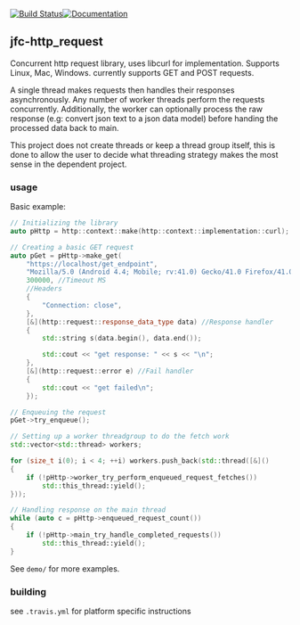[![Build Status](https://travis-ci.org/jfcameron/jfc-http_request.svg?branch=master)](https://travis-ci.org/jfcameron/jfc-http_request)[![Documentation](https://img.shields.io/badge/documentation-doxygen-blue.svg)](https://jfcameron.github.io/jfc-http_request/)

## jfc-http_request

Concurrent http request library, uses libcurl for implementation. Supports Linux, Mac, Windows. currently supports GET and POST requests.

A single thread makes requests then handles their responses asynchronously. Any number of worker threads perform the requests concurrently. Additionally, the worker can optionally process the raw response (e.g: convert json text to a json data model) before handing the processed data back to main.

This project does not create threads or keep a thread group itself, this is done to allow the user to decide what threading strategy makes the most sense in the dependent project.

### usage

Basic example:
```cpp
// Initializing the library
auto pHttp = http::context::make(http::context::implementation::curl);

// Creating a basic GET request
auto pGet = pHttp->make_get(
    "https://localhost/get_endpoint",
    "Mozilla/5.0 (Android 4.4; Mobile; rv:41.0) Gecko/41.0 Firefox/41.0", //User Agent
    300000, //Timeout MS
    //Headers
    {
        "Connection: close",
    },
    [&](http::request::response_data_type data) //Response handler
    {
        std::string s(data.begin(), data.end());

        std::cout << "get response: " << s << "\n";
    },
    [&](http::request::error e) //Fail handler
    {
        std::cout << "get failed\n";
    });

// Enqueuing the request
pGet->try_enqueue();

// Setting up a worker threadgroup to do the fetch work
std::vector<std::thread> workers;

for (size_t i(0); i < 4; ++i) workers.push_back(std::thread([&]()
{
    if (!pHttp->worker_try_perform_enqueued_request_fetches()) 
        std::this_thread::yield();
}));

// Handling response on the main thread
while (auto c = pHttp->enqueued_request_count())
{
    if (!pHttp->main_try_handle_completed_requests())
        std::this_thread::yield();
}
```

See `demo/` for more examples.

### building

see `.travis.yml` for platform specific instructions

